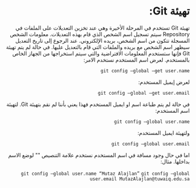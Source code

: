 <div dir="rtl" styyle="text-align:right">

# تهيئة Git:

تهيئة Git تستخدم في المرحلة الأخيرة وهي عند تخزين التعديلات على الملفات في Repository سيتم تسجيل اسم الشخص الذي قام بهذه التعديلات. معلومات الشخص المسجلة تتكون من اسم الشخص، بريده الإلكتروني.
عند الرجوع إلى تاريخ التعديل سيظهر اسم الشخص مع بريده والملفات التي قام بالتعديل عليها.
في حالة لم يتم تهيئة Git فإنها ستستخدم المعلومات الافتراضية والتي سيتم استخراجها من الجهاز الخاص بالمستخدم.
لعرض اسم المستخدم نستخدم الامر:

`git config –global –get user.name`

لعرض إيميل المستخدم:

`git config –global –get user.email`

في حالة لم يتم طباعة اسم او ايميل المستخدم فهذا يعني بأننا لم نقم بتهيئة Git.
لتهيئة اسم المستخدم:

`git config –global user.name`

ولتهيئة ايميل المستخدم:

`git config –global user.email`

اما في حال وجود مسافة في اسم المستخدم نستخدم علامة التنصيص "" لوضع الاسم بداخلها. مثال:

`git config –global user.name “Mutaz Alajlan”`
`git config –global user.email MutazAlajlan@tuwaiq.edu.sa`



</div>
